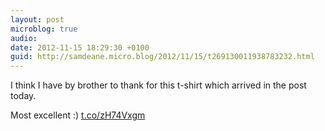 ```yaml
---
layout: post
microblog: true
audio: 
date: 2012-11-15 18:29:30 +0100
guid: http://samdeane.micro.blog/2012/11/15/t269130011938783232.html
---
```

I think I have by brother to thank for this t-shirt which arrived in the post today.

Most excellent :) [t.co/zH74Vxgm](http://t.co/zH74Vxgm)
